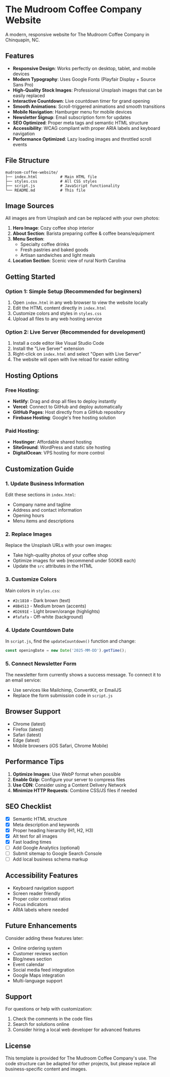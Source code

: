 # The Mudroom Coffee Company Website

A modern, responsive website for The Mudroom Coffee Company in Chinquapin, NC.

## Features

- **Responsive Design**: Works perfectly on desktop, tablet, and mobile devices
- **Modern Typography**: Uses Google Fonts (Playfair Display + Source Sans Pro)
- **High-Quality Stock Images**: Professional Unsplash images that can be easily replaced
- **Interactive Countdown**: Live countdown timer for grand opening
- **Smooth Animations**: Scroll-triggered animations and smooth transitions
- **Mobile Navigation**: Hamburger menu for mobile devices
- **Newsletter Signup**: Email subscription form for updates
- **SEO Optimized**: Proper meta tags and semantic HTML structure
- **Accessibility**: WCAG compliant with proper ARIA labels and keyboard navigation
- **Performance Optimized**: Lazy loading images and throttled scroll events

## File Structure

```
mudroom-coffee-website/
├── index.html          # Main HTML file
├── styles.css          # All CSS styles
├── script.js           # JavaScript functionality
└── README.md           # This file
```

## Image Sources

All images are from Unsplash and can be replaced with your own photos:

1. **Hero Image**: Cozy coffee shop interior
2. **About Section**: Barista preparing coffee & coffee beans/equipment
3. **Menu Section**: 
   - Specialty coffee drinks
   - Fresh pastries and baked goods
   - Artisan sandwiches and light meals
4. **Location Section**: Scenic view of rural North Carolina

## Getting Started

### Option 1: Simple Setup (Recommended for beginners)
1. Open `index.html` in any web browser to view the website locally
2. Edit the HTML content directly in `index.html`
3. Customize colors and styles in `styles.css`
4. Upload all files to any web hosting service

### Option 2: Live Server (Recommended for development)
1. Install a code editor like Visual Studio Code
2. Install the "Live Server" extension
3. Right-click on `index.html` and select "Open with Live Server"
4. The website will open with live reload for easier editing

## Hosting Options

### Free Hosting:
- **Netlify**: Drag and drop all files to deploy instantly
- **Vercel**: Connect to GitHub and deploy automatically
- **GitHub Pages**: Host directly from a GitHub repository
- **Firebase Hosting**: Google's free hosting solution

### Paid Hosting:
- **Hostinger**: Affordable shared hosting
- **SiteGround**: WordPress and static site hosting
- **DigitalOcean**: VPS hosting for more control

## Customization Guide

### 1. Update Business Information
Edit these sections in `index.html`:
- Company name and tagline
- Address and contact information
- Opening hours
- Menu items and descriptions

### 2. Replace Images
Replace the Unsplash URLs with your own images:
- Take high-quality photos of your coffee shop
- Optimize images for web (recommend under 500KB each)
- Update the `src` attributes in the HTML

### 3. Customize Colors
Main colors in `styles.css`:
- `#2c1810` - Dark brown (text)
- `#8B4513` - Medium brown (accents)
- `#D2691E` - Light brown/orange (highlights)
- `#fafafa` - Off-white (background)

### 4. Update Countdown Date
In `script.js`, find the `updateCountdown()` function and change:
```javascript
const openingDate = new Date('2025-MM-DD').getTime();
```

### 5. Connect Newsletter Form
The newsletter form currently shows a success message. To connect it to an email service:
- Use services like Mailchimp, ConvertKit, or EmailJS
- Replace the form submission code in `script.js`

## Browser Support

- Chrome (latest)
- Firefox (latest)
- Safari (latest)
- Edge (latest)
- Mobile browsers (iOS Safari, Chrome Mobile)

## Performance Tips

1. **Optimize Images**: Use WebP format when possible
2. **Enable Gzip**: Configure your server to compress files
3. **Use CDN**: Consider using a Content Delivery Network
4. **Minimize HTTP Requests**: Combine CSS/JS files if needed

## SEO Checklist

- [x] Semantic HTML structure
- [x] Meta description and keywords
- [x] Proper heading hierarchy (H1, H2, H3)
- [x] Alt text for all images
- [x] Fast loading times
- [ ] Add Google Analytics (optional)
- [ ] Submit sitemap to Google Search Console
- [ ] Add local business schema markup

## Accessibility Features

- Keyboard navigation support
- Screen reader friendly
- Proper color contrast ratios
- Focus indicators
- ARIA labels where needed

## Future Enhancements

Consider adding these features later:
- Online ordering system
- Customer reviews section
- Blog/news section
- Event calendar
- Social media feed integration
- Google Maps integration
- Multi-language support

## Support

For questions or help with customization:
1. Check the comments in the code files
2. Search for solutions online
3. Consider hiring a local web developer for advanced features

## License

This template is provided for The Mudroom Coffee Company's use. The code structure can be adapted for other projects, but please replace all business-specific content and images.